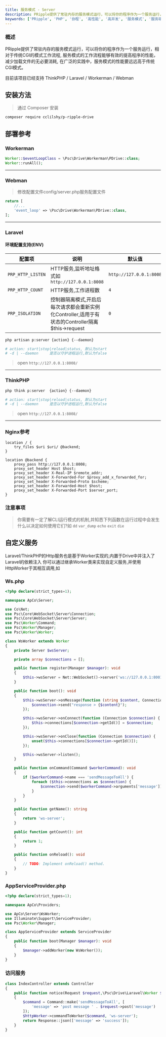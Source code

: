```yaml
---
title: 服务模式 - Server
description: PRipple提供了常驻内存的服务模式运行，可以将你的程序作为一个服务运行，相对于传统CGI的模式工作流程, 服务模式运行能够有效的提高程序的性能，减少加载文件的无必要消耗, 在广泛的实践中，服务模式的性能要远远高于传统CGI模式。
keywords: ['PRipple', 'PHP', '协程', '高性能', '高并发', '服务模式', '服务端', '服务运行']
---
```


### 概述

PRipple提供了常驻内存的服务模式运行，可以将你的程序作为一个服务运行，相对于传统CGI的模式工作流程,
服务模式的工作流程能够有效的提高程序的性能，减少加载文件的无必要消耗, 在广泛的实践中，服务模式的性能要远远高于传统CGI模式。

目前该项目已经支持 ThinkPHP / Laravel / Workerman / Webman

## 安装方法

> 通过 Composer 安装

```bash
composer require cclilshy/p-ripple-drive
```

## 部署参考

### Workerman

```php
Worker::$eventLoopClass = \Psc\Drive\Workerman\PDrive::class;
Worker::runAll();
```

---

### Webman

> 修改配置文件config/server.php服务配置文件

```php
return [
    //...
    'event_loop' => \Psc\Drive\Workerman\PDrive::class,
];
```

--- 

### Laravel

#### 环境配置支持(ENV)

| 配置项               | 说明                                                                 | 默认值                     |
|-------------------|--------------------------------------------------------------------|-------------------------|
| `PRP_HTTP_LISTEN` | HTTP服务,监听地址格式如`http://127.0.0.1:8008`                              | `http://127.0.0.1:8008` |
| `PRP_HTTP_COUNT`  | HTTP服务,工作进程数                                                       | `4`                     |
| `PRP_ISOLATION`   | 控制器隔离模式,开启后每次请求都会重新实例化Controller,适用于有状态的Controller隔离$this->request | `0`                     |

```bash
php artisan p:server {action} {--daemon}

# action: start|stop|reload|status, 默认为start
# -d | --daemon     是否以守护进程运行,默认为false
```

> open `http://127.0.0.1:8008/`
--- 

### ThinkPHP

```bash
php think p:server  {action} {--daemon}

# action: start|stop|reload|status, 默认为start
# -d | --daemon     是否以守护进程运行,默认为false
```

> open `http://127.0.0.1:8008/`
---

### Nginx参考

```nginx
location / {
    try_files $uri $uri/ @backend;
}

location @backend {
    proxy_pass http://127.0.0.1:8008;
    proxy_set_header Host $host;
    proxy_set_header X-Real-IP $remote_addr;
    proxy_set_header X-Forwarded-For $proxy_add_x_forwarded_for;
    proxy_set_header X-Forwarded-Proto $scheme;
    proxy_set_header X-Forwarded-Host $host;
    proxy_set_header X-Forwarded-Port $server_port;
}
```

### 注意事项

> 你需要有一定了解CLI运行模式的机制,并知悉下列函数在运行过程中会发生什么以决定如何使用它们?如
> `dd` `var_dump` `echo` `exit` `die`

## 自定义服务

Laravel/ThinkPHP的Http服务也是基于Worker实现的,内置于Drive中并注入了Laravel的依赖注入
你可以通过继承Worker类来实现自定义服务,并使用HttpWorker于其相互调用,如

### Ws.php

```php
<?php declare(strict_types=1);

namespace ApCo\Server;

use Co\Net;
use Psc\Core\WebSocket\Server\Connection;
use Psc\Core\WebSocket\Server\Server;
use Psc\Worker\Command;
use Psc\Worker\Manager;
use Psc\Worker\Worker;

class WsWorker extends Worker
{
    private Server $wsServer;

    private array $connections = [];

    public function register(Manager $manager): void
    {
        $this->wsServer = Net::WebSocket()->server('ws://127.0.0.1:8001', []);
    }

    public function boot(): void
    {
        $this->wsServer->onMessage(function (string $content, Connection $connection) {
            $connection->send("response > {$content}");
        });

        $this->wsServer->onConnect(function (Connection $connection) {
            $this->connections[$connection->getId()] = $connection;
        });

        $this->wsServer->onClose(function (Connection $connection) {
            unset($this->connections[$connection->getId()]);
        });

        $this->wsServer->listen();
    }

    public function onCommand(Command $workerCommand): void
    {
        if ($workerCommand->name === 'sendMessageToAll') {
            foreach ($this->connections as $connection) {
                $connection->send($workerCommand->arguments['message']);
            }
        }
    }

    public function getName(): string
    {
        return 'ws-server';
    }

    public function getCount(): int
    {
        return 1;
    }

    public function onReload(): void
    {
        // TODO: Implement onReload() method.
    }
}
```

### AppServiceProvider.php

```php
<?php declare(strict_types=1);

namespace ApCo\Providers;

use ApCo\Server\WsWorker;
use Illuminate\Support\ServiceProvider;
use Psc\Worker\Manager;

class AppServiceProvider extends ServiceProvider
{
    public function boot(Manager $manager): void
    {
        $manager->addWorker(new WsWorker());
    }
}
```

### 访问服务

```php
class IndexController extends Controller
{
    public function notice(Request $request,\Psc\Drive\Laravel\Worker $httpWorker) : JsonResponse
    {
        $command = Command::make('sendMessageToAll', [
            'message' => 'post message ' . $request->post('message')
        ]);
        $httpWorker->commandToWorker($command, 'ws-server');
        return Response::json(['message' => 'success']);
    }
}
```

